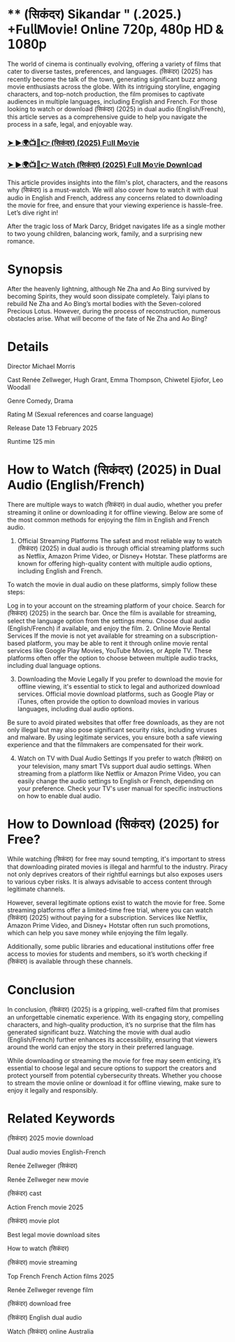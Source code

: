 #  ** (सिकंदर) Sikandar " (.2025.) +Fu𝗅𝗅Mov𝗂e! On𝗅ine 𝟩𝟤𝟢𝗉, 𝟦𝟪𝟢𝗉 𝖧𝖣 & 𝟣𝟢𝟪𝟢𝗉

The world of cinema is continually evolving, offering a variety of films that cater to diverse tastes, preferences, and languages. (सिकंदर) (2025) has recently become the talk of the town, generating significant buzz among movie enthusiasts across the globe. With its intriguing storyline, engaging characters, and top-notch production, the film promises to captivate audiences in multiple languages, including English and French. For those looking to watch or download (सिकंदर) (2025) in dual audio (English/French), this article serves as a comprehensive guide to help you navigate the process in a safe, legal, and enjoyable way.

### [➤ ►🌍📺📱👉 (सिकंदर) (2025) F𝚞ll Mo𝚟ie](https://t.co/oxY3E6u4di)

### [➤ ►🌍📺📱👉 W𝚊tch (सिकंदर) (2025) F𝚞ll Mo𝚟ie Downl𝚘ad](https://t.co/oxY3E6u4di)

This article provides insights into the film's plot, characters, and the reasons why (सिकंदर) is a must-watch. We will also cover how to watch it with dual audio in English and French, address any concerns related to downloading the movie for free, and ensure that your viewing experience is hassle-free. Let’s dive right in!

After the tragic loss of Mark Darcy, Bridget navigates life as a single mother to two young children, balancing work, family, and a surprising new romance.

# Synopsis
After the heavenly lightning, although Ne Zha and Ao Bing survived by becoming Spirits, they would soon dissipate completely. Taiyi plans to rebuild Ne Zha and Ao Bing’s mortal bodies with the Seven-colored Precious Lotus. However, during the process of reconstruction, numerous obstacles arise. What will become of the fate of Ne Zha and Ao Bing?

# Details
Director Michael Morris

Cast Renée Zellweger, Hugh Grant, Emma Thompson, Chiwetel Ejiofor, Leo Woodall

Genre Comedy, Drama

Rating M (Sexual references and coarse language)

Release Date 13 February 2025

Runtime 125 min

# How to Watch (सिकंदर) (2025) in Dual Audio (English/French)
There are multiple ways to watch (सिकंदर) in dual audio, whether you prefer streaming it online or downloading it for offline viewing. Below are some of the most common methods for enjoying the film in English and French audio.

1. Official Streaming Platforms
The safest and most reliable way to watch (सिकंदर) (2025) in dual audio is through official streaming platforms such as Netflix, Amazon Prime Video, or Disney+ Hotstar. These platforms are known for offering high-quality content with multiple audio options, including English and French.

To watch the movie in dual audio on these platforms, simply follow these steps:

Log in to your account on the streaming platform of your choice.
Search for (सिकंदर) (2025) in the search bar.
Once the film is available for streaming, select the language option from the settings menu.
Choose dual audio (English/French) if available, and enjoy the film.
2. Online Movie Rental Services
If the movie is not yet available for streaming on a subscription-based platform, you may be able to rent it through online movie rental services like Google Play Movies, YouTube Movies, or Apple TV. These platforms often offer the option to choose between multiple audio tracks, including dual language options.

3. Downloading the Movie Legally
If you prefer to download the movie for offline viewing, it's essential to stick to legal and authorized download services. Official movie download platforms, such as Google Play or iTunes, often provide the option to download movies in various languages, including dual audio options.

Be sure to avoid pirated websites that offer free downloads, as they are not only illegal but may also pose significant security risks, including viruses and malware. By using legitimate services, you ensure both a safe viewing experience and that the filmmakers are compensated for their work.

4. Watch on TV with Dual Audio Settings
If you prefer to watch (सिकंदर) on your television, many smart TVs support dual audio settings. When streaming from a platform like Netflix or Amazon Prime Video, you can easily change the audio settings to English or French, depending on your preference. Check your TV's user manual for specific instructions on how to enable dual audio.

# How to Download (सिकंदर) (2025) for Free?
While watching (सिकंदर) for free may sound tempting, it's important to stress that downloading pirated movies is illegal and harmful to the industry. Piracy not only deprives creators of their rightful earnings but also exposes users to various cyber risks. It is always advisable to access content through legitimate channels.

However, several legitimate options exist to watch the movie for free. Some streaming platforms offer a limited-time free trial, where you can watch (सिकंदर) (2025) without paying for a subscription. Services like Netflix, Amazon Prime Video, and Disney+ Hotstar often run such promotions, which can help you save money while enjoying the film legally.

Additionally, some public libraries and educational institutions offer free access to movies for students and members, so it’s worth checking if (सिकंदर) is available through these channels.

# Conclusion
In conclusion, (सिकंदर) (2025) is a gripping, well-crafted film that promises an unforgettable cinematic experience. With its engaging story, compelling characters, and high-quality production, it’s no surprise that the film has generated significant buzz. Watching the movie with dual audio (English/French) further enhances its accessibility, ensuring that viewers around the world can enjoy the story in their preferred language.

While downloading or streaming the movie for free may seem enticing, it’s essential to choose legal and secure options to support the creators and protect yourself from potential cybersecurity threats. Whether you choose to stream the movie online or download it for offline viewing, make sure to enjoy it legally and responsibly.

# Related Keywords
(सिकंदर) 2025 movie download

Dual audio movies English-French

Renée Zellweger (सिकंदर)

Renée Zellweger new movie

(सिकंदर) cast

Action French movie 2025

(सिकंदर) movie plot

Best legal movie download sites

How to watch (सिकंदर)

(सिकंदर) movie streaming

Top French French Action films 2025

Renée Zellweger revenge film

(सिकंदर) download free

(सिकंदर) English dual audio

Watch (सिकंदर) online Australia
